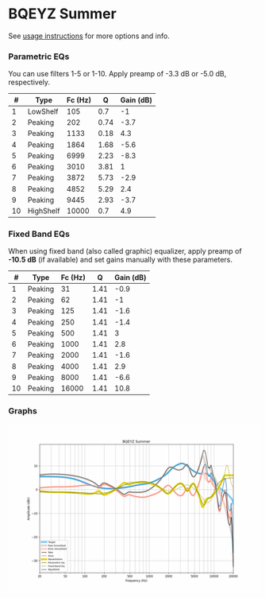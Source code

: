 # BQEYZ Summer
See [usage instructions](https://github.com/jaakkopasanen/AutoEq#usage) for more options and info.

### Parametric EQs
You can use filters 1-5 or 1-10. Apply preamp of -3.3 dB or -5.0 dB, respectively.

|   # | Type      |   Fc (Hz) |    Q |   Gain (dB) |
|-----|-----------|-----------|------|-------------|
|   1 | LowShelf  |       105 | 0.7  |        -1   |
|   2 | Peaking   |       202 | 0.74 |        -3.7 |
|   3 | Peaking   |      1133 | 0.18 |         4.3 |
|   4 | Peaking   |      1864 | 1.68 |        -5.6 |
|   5 | Peaking   |      6999 | 2.23 |        -8.3 |
|   6 | Peaking   |      3010 | 3.81 |         1   |
|   7 | Peaking   |      3872 | 5.73 |        -2.9 |
|   8 | Peaking   |      4852 | 5.29 |         2.4 |
|   9 | Peaking   |      9445 | 2.93 |        -3.7 |
|  10 | HighShelf |     10000 | 0.7  |         4.9 |

### Fixed Band EQs
When using fixed band (also called graphic) equalizer, apply preamp of **-10.5 dB** (if available) and set gains manually with these parameters.

|   # | Type    |   Fc (Hz) |    Q |   Gain (dB) |
|-----|---------|-----------|------|-------------|
|   1 | Peaking |        31 | 1.41 |        -0.9 |
|   2 | Peaking |        62 | 1.41 |        -1   |
|   3 | Peaking |       125 | 1.41 |        -1.6 |
|   4 | Peaking |       250 | 1.41 |        -1.4 |
|   5 | Peaking |       500 | 1.41 |         3   |
|   6 | Peaking |      1000 | 1.41 |         2.8 |
|   7 | Peaking |      2000 | 1.41 |        -1.6 |
|   8 | Peaking |      4000 | 1.41 |         2.9 |
|   9 | Peaking |      8000 | 1.41 |        -6.6 |
|  10 | Peaking |     16000 | 1.41 |        10.8 |

### Graphs
![](./BQEYZ%20Summer.png)
